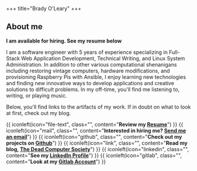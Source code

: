 +++
title="Brady O'Leary"
+++

## About me

__I am available for hiring. See my resume below__

I am a software engineer with 5 years of experience specializing in Full-Stack Web Application Development, Technical Writing, and Linux System Administration. In addition to other various computational shenanigans including restoring vintage computers, hardware modifications, and provisioning Raspberry Pis with Ansible, I enjoy learning new technologies and finding new innovative ways to develop applications and creative solutions to difficult problems. In my off-time, you'll find me listening to, writing, or playing music.

Below, you'll find links to the artifacts of my work. If in doubt on what to look at first, check out my blog.


{{ iconleft(icon="file-text", class="", content="<b>Review my <a href='resume.pdf'>Resume</a></b>") }}
{{ iconleft(icon="mail", class="", content="<b>Interested in hiring me? <a href='mailto:hireme@deadcomputersociety.com'>Send me an email</a></b>") }}
{{ iconleft(icon="github", class="", content="<b>Check out my projects on <a href='https://github.com/mboleary'>Github</a></b>") }}
{{ iconleft(icon="link", class="", content="<b>Read my blog, <a href='https://deadcomputersociety.com'>The Dead Computer Society</a></b>") }}
{{ iconleft(icon="linkedin", class="", content="<b>See my <a href='https://www.linkedin.com/in/mboleary'>LinkedIn Profile</a></b>") }}
{{ iconleft(icon="gitlab", class="", content="<b>Look at my <a href='https://gitlab.com/mboleary'>Gitlab Account</a></b>") }}
